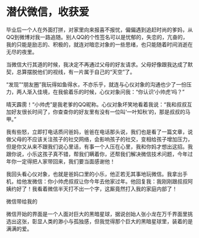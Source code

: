 # 潜伏微信，收获爱

毕业后一个人在外面打拼，对家里向来报喜不报忧，偏偏遇到追赶时尚的爹妈，从QQ到微博对我一路追随。别人QQ的个性签名可以是忧郁的，失恋的，亢奋的，我的只能是励志的、积极的，就连对暗恋对象的一些思绪，也只能随着时间消逝在无尽的夜里。 

当微信大行其道的时候，我决定不再通过父母的好友请求。父母好像跟我达成了默契，总算摆脱他们的视线，有一片属于自己的“天空”了。 

“发现”“朋友圈”我玩得如鱼得水，不亦乐乎，就连与心仪对象的沟通也少了一份压力，两人渐入佳境，在我偷着乐的时候，心仪对象问我：“你认识‘小帅虎’吗？” 

晴天霹雳！“小帅虎”是我老爹的QQ昵称。心仪对象坏笑地看着我说：“我和叔叔互加好友很长时间了，你查查你的好友里有没有一位叫‘一叶知秋’的，那是叔叔的马甲。” 

我有些怒，立即打电话质问爸妈，爸爸在电话那头说，我们也是看了一篇文章，说做父母的不应该关注孩子的社交网络，会影响孩子的社交，变相给孩子增加压力，但是你又从来不跟我们说心里话，有事一个人压在心里，我和你妈才想出这招。我跟你说，小乐这孩子真不错，帮我们瞒着你，还帮我们解决微信技术问题，今年过年你一定得把人家带回来，我们要当面感谢他！ 

我回头看心仪对象，也就是爸妈口里的小乐，他正若无其事地玩微信。我拿出手机，给他发微信：你小帅虎叔叔让你今年去他家过年。他回复我：我刚刚跟叔叔阿姨约好了！我看着微信半天打不出一个字，这厮竟然打入我的家庭内部了！ 

微信带给我的 

微信开始的界面是一个人面对巨大的黑暗星球，据说创始人张小龙在万千界面里挑选出这张，彰显人类的渺小与孤独感，但我觉得那个巨大的黑暗星球里，装着的是满满的爱。
